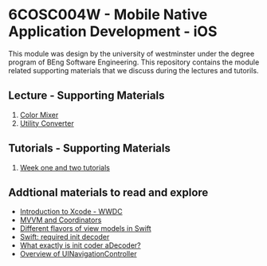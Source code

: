 # 6COSC004W - Mobile Native Application Development - iOS 

This module was design by the university of westminster under the degree program of BEng Software Engineering. This repository contains the module related supporting materials that we discuss during the lectures and tutorils.

## Lecture - Supporting Materials 

1. [Color Mixer](/ColorMixer) 
2. [Utility Converter](/UtilityConverter)

## Tutorials - Supporting Materials 

1. [Week one and two tutorials]()


## Addtional materials to read and explore

- [Introduction to Xcode - WWDC](https://developer.apple.com/videos/play/wwdc2016/413/)
- [MVVM and Coordinators](https://dev.to/tom0pearson/mvvm-and-coordinators-is-the-industry-standard-architecture-2mo3)
- [Different flavors of view models in Swift](https://www.swiftbysundell.com/articles/different-flavors-of-view-models-in-swift/)
- [Swift: required init decoder](https://medium.com/@CoderLyn/swift-required-init-decoder-b3aa829b4acf)
- [What exactly is init coder aDecoder?
](https://stackoverflow.com/questions/38386339/what-exactly-is-init-coder-adecoder)
- [Overview of UINavigationController](https://developer.apple.com/documentation/uikit/uinavigationcontroller)

